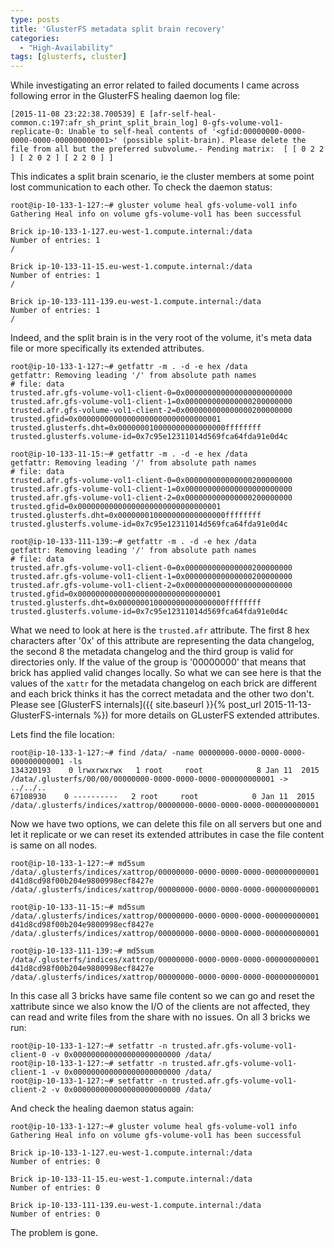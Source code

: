 ```yaml
---
type: posts
title: 'GlusterFS metadata split brain recovery'
categories: 
  - "High-Availability"
tags: [glusterfs, cluster]
---
```


While investigating an error related to failed documents I came across following error in the GlusterFS healing daemon log file:

```
[2015-11-08 23:22:38.700539] E [afr-self-heal-common.c:197:afr_sh_print_split_brain_log] 0-gfs-volume-vol1-replicate-0: Unable to self-heal contents of '<gfid:00000000-0000-0000-0000-000000000001>' (possible split-brain). Please delete the file from all but the preferred subvolume.- Pending matrix:  [ [ 0 2 2 ] [ 2 0 2 ] [ 2 2 0 ] ]
```

This indicates a split brain scenario, ie the cluster members at some point lost communication to each other. To check the daemon status:

```
root@ip-10-133-1-127:~# gluster volume heal gfs-volume-vol1 info
Gathering Heal info on volume gfs-volume-vol1 has been successful
 
Brick ip-10-133-1-127.eu-west-1.compute.internal:/data
Number of entries: 1
/
 
Brick ip-10-133-11-15.eu-west-1.compute.internal:/data
Number of entries: 1
/
 
Brick ip-10-133-111-139.eu-west-1.compute.internal:/data
Number of entries: 1
/
```

Indeed, and the split brain is in the very root of the volume, it's meta data file or more specifically its extended attributes.

```
root@ip-10-133-1-127:~# getfattr -m . -d -e hex /data
getfattr: Removing leading '/' from absolute path names
# file: data
trusted.afr.gfs-volume-vol1-client-0=0x000000000000000000000000
trusted.afr.gfs-volume-vol1-client-1=0x000000000000000200000000
trusted.afr.gfs-volume-vol1-client-2=0x000000000000000200000000
trusted.gfid=0x00000000000000000000000000000001
trusted.glusterfs.dht=0x000000010000000000000000ffffffff
trusted.glusterfs.volume-id=0x7c95e12311014d569fca64fda91e0d4c
 
root@ip-10-133-11-15:~# getfattr -m . -d -e hex /data
getfattr: Removing leading '/' from absolute path names
# file: data
trusted.afr.gfs-volume-vol1-client-0=0x000000000000000200000000
trusted.afr.gfs-volume-vol1-client-1=0x000000000000000000000000
trusted.afr.gfs-volume-vol1-client-2=0x000000000000000200000000
trusted.gfid=0x00000000000000000000000000000001
trusted.glusterfs.dht=0x000000010000000000000000ffffffff
trusted.glusterfs.volume-id=0x7c95e12311014d569fca64fda91e0d4c
 
root@ip-10-133-111-139:~# getfattr -m . -d -e hex /data
getfattr: Removing leading '/' from absolute path names
# file: data
trusted.afr.gfs-volume-vol1-client-0=0x000000000000000200000000
trusted.afr.gfs-volume-vol1-client-1=0x000000000000000200000000
trusted.afr.gfs-volume-vol1-client-2=0x000000000000000000000000
trusted.gfid=0x00000000000000000000000000000001
trusted.glusterfs.dht=0x000000010000000000000000ffffffff
trusted.glusterfs.volume-id=0x7c95e12311014d569fca64fda91e0d4c
```

What we need to look at here is the `trusted.afr` attribute. The first 8 hex characters after '0x' of this attribute are representing the data changelog, the second 8 the metadata changelog and the third group is valid for directories only. If the value of the group is '00000000' that means that brick has applied valid changes locally. So what we can see here is that the values of the `xattr` for the metadata changelog on each brick are different and each brick thinks it has the correct metadata and the other two don't. Please see [GlusterFS internals]({{ site.baseurl }}{% post_url 2015-11-13-GlusterFS-internals %}) for more details on GLusterFS extended attributes.

Lets find the file location:

```
root@ip-10-133-1-127:~# find /data/ -name 00000000-0000-0000-0000-000000000001 -ls
134320193    0 lrwxrwxrwx   1 root     root            8 Jan 11  2015 /data/.glusterfs/00/00/00000000-0000-0000-0000-000000000001 -> ../../..
67108930    0 ----------   2 root     root            0 Jan 11  2015 /data/.glusterfs/indices/xattrop/00000000-0000-0000-0000-000000000001
```

Now we have two options, we can delete this file on all servers but one and let it replicate or we can reset its extended attributes in case the file content is same on all nodes.

```
root@ip-10-133-1-127:~# md5sum /data/.glusterfs/indices/xattrop/00000000-0000-0000-0000-000000000001
d41d8cd98f00b204e9800998ecf8427e  /data/.glusterfs/indices/xattrop/00000000-0000-0000-0000-000000000001
 
root@ip-10-133-11-15:~# md5sum /data/.glusterfs/indices/xattrop/00000000-0000-0000-0000-000000000001
d41d8cd98f00b204e9800998ecf8427e  /data/.glusterfs/indices/xattrop/00000000-0000-0000-0000-000000000001
 
root@ip-10-133-111-139:~# md5sum /data/.glusterfs/indices/xattrop/00000000-0000-0000-0000-000000000001
d41d8cd98f00b204e9800998ecf8427e  /data/.glusterfs/indices/xattrop/00000000-0000-0000-0000-000000000001
```

In this case all 3 bricks have same file content so we can go and reset the xattribute since we also know the I/O of the clients are not affected, they can read and write files from the share with no issues. On all 3 bricks we run:

```
root@ip-10-133-1-127:~# setfattr -n trusted.afr.gfs-volume-vol1-client-0 -v 0x000000000000000000000000 /data/
root@ip-10-133-1-127:~# setfattr -n trusted.afr.gfs-volume-vol1-client-1 -v 0x000000000000000000000000 /data/
root@ip-10-133-1-127:~# setfattr -n trusted.afr.gfs-volume-vol1-client-2 -v 0x000000000000000000000000 /data/
```

And check the healing daemon status again:

```
root@ip-10-133-1-127:~# gluster volume heal gfs-volume-vol1 info
Gathering Heal info on volume gfs-volume-vol1 has been successful
 
Brick ip-10-133-1-127.eu-west-1.compute.internal:/data
Number of entries: 0
 
Brick ip-10-133-11-15.eu-west-1.compute.internal:/data
Number of entries: 0
 
Brick ip-10-133-111-139.eu-west-1.compute.internal:/data
Number of entries: 0
```

The problem is gone.